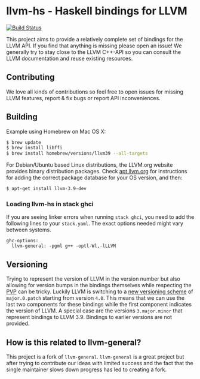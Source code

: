 # llvm-hs - Haskell bindings for LLVM

[![Build Status](https://travis-ci.org/cocreature/llvm-hs.svg?branch=llvm-3)](https://travis-ci.org/cocreature/llvm-hs)

This project aims to provide a relatively complete set of bindings for
the LLVM API. If you find that anything is missing please open an
issue! We generally try to stay close to the LLVM C++-API so you can
consult the LLVM documentation and reuse existing resources.

## Contributing

We love all kinds of contributions so feel free to open issues for
missing LLVM features, report & fix bugs or report API
inconveniences.

## Building

Example using Homebrew on Mac OS X:

```bash
$ brew update
$ brew install libffi
$ brew install homebrew/versions/llvm39 --all-targets
```

For Debian/Ubuntu based Linux distributions, the LLVM.org website provides
binary distribution packages. Check [apt.llvm.org](apt.llvm.org) for
instructions for adding the correct package database for your OS version, and
then:

```bash
$ apt-get install llvm-3.9-dev
```

### Loading llvm-hs in stack ghci

If you are seeing linker errors when running `stack ghci`, you need to
add the following lines to your `stack.yaml`. The exact options needed
might vary between systems.

```
ghc-options:
  llvm-general: -pgml g++ -optl-Wl,-lLLVM
```

## Versioning

Trying to represent the version of LLVM in the version number but also
allowing for version bumps in the bindings themselves while respecting
the [PVP](http://pvp.haskell.org/) can be tricky. Luckily LLVM is
switching to a
[new versioning scheme](http://blog.llvm.org/2016/12/llvms-new-versioning-scheme.html)
of `major.0.patch` starting from version `4.0`. This means that we can
use the last two components for these bindings while the first
component indicates the version of LLVM. A special case are the
versions `3.major.minor` that represent bindings to LLVM 3.9. Bindings
to earlier versions are not provided.

## How is this related to llvm-general?

This project is a fork of `llvm-general`. `llvm-general` is a great
project but after trying to contribute our ideas with limited success
and the fact that the single maintainer slows down progress has led to
creating a fork.
